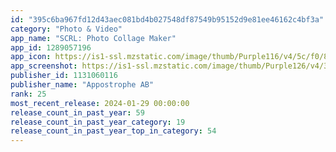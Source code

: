 ```yaml
---
id: "395c6ba967fd12d43aec081bd4b027548df87549b95152d9e81ee46162c4bf3a"
category: "Photo & Video"
app_name: "SCRL: Photo Collage Maker"
app_id: 1289057196
app_icon: https://is1-ssl.mzstatic.com/image/thumb/Purple116/v4/5c/f0/82/5cf08275-8b18-4805-0178-f344bf3201d5/AppIcon-1-0-0-1x_U007emarketing-0-7-0-sRGB-85-220.png/1024x1024bb.png
app_screenshot: https://is1-ssl.mzstatic.com/image/thumb/Purple126/v4/34/17/61/3417613d-3250-5aa4-504f-16e7577db6b5/ffd1509c-a014-49e9-a36c-12ff993a9c1d_L1.png/1242x2688bb.png
publisher_id: 1131060116
publisher_name: "Appostrophe AB"
rank: 25
most_recent_release: 2024-01-29 00:00:00
release_count_in_past_year: 59
release_count_in_past_year_category: 19
release_count_in_past_year_top_in_category: 54
---
```

